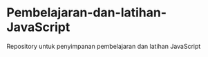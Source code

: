 # Pembelajaran-dan-latihan-JavaScript
Repository untuk penyimpanan pembelajaran dan latihan JavaScript
